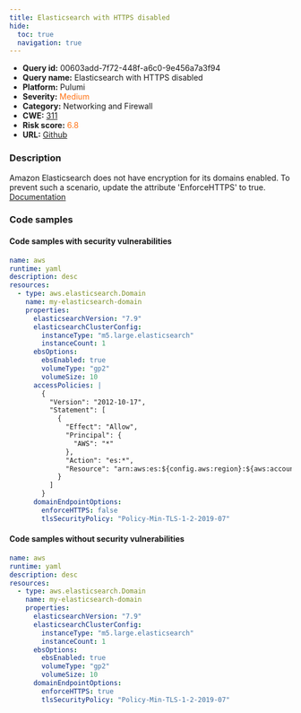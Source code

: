 ```yaml
---
title: Elasticsearch with HTTPS disabled
hide:
  toc: true
  navigation: true
---
```


<style>
  .highlight .hll {
    background-color: #ff171742;
  }
  .md-content {
    max-width: 1100px;
    margin: 0 auto;
  }
</style>

-   **Query id:** 00603add-7f72-448f-a6c0-9e456a7a3f94
-   **Query name:** Elasticsearch with HTTPS disabled
-   **Platform:** Pulumi
-   **Severity:** <span style="color:#ff7213">Medium</span>
-   **Category:** Networking and Firewall
-   **CWE:** <a href="https://cwe.mitre.org/data/definitions/311.html" onclick="newWindowOpenerSafe(event, 'https://cwe.mitre.org/data/definitions/311.html')">311</a>
-   **Risk score:** <span style="color:#ff7213">6.8</span>
-   **URL:** [Github](https://github.com/Checkmarx/kics/tree/master/assets/queries/pulumi/aws/elasticsearch_with_https_disabled)

### Description
Amazon Elasticsearch does not have encryption for its domains enabled. To prevent such a scenario, update the attribute 'EnforceHTTPS' to true.<br>
[Documentation](https://www.pulumi.com/registry/packages/aws/api-docs/elasticsearch/domain/#enforcehttps_yaml)

### Code samples
#### Code samples with security vulnerabilities
```yaml title="Positive test num. 1 - yaml file" hl_lines="31"
name: aws
runtime: yaml
description: desc
resources:
  - type: aws.elasticsearch.Domain
    name: my-elasticsearch-domain
    properties:
      elasticsearchVersion: "7.9"
      elasticsearchClusterConfig:
        instanceType: "m5.large.elasticsearch"
        instanceCount: 1
      ebsOptions:
        ebsEnabled: true
        volumeType: "gp2"
        volumeSize: 10
      accessPolicies: |
        {
          "Version": "2012-10-17",
          "Statement": [
            {
              "Effect": "Allow",
              "Principal": {
                "AWS": "*"
              },
              "Action": "es:*",
              "Resource": "arn:aws:es:${config.aws:region}:${aws:accountId}:domain/my-elasticsearch-domain/*"
            }
          ]
        }
      domainEndpointOptions:
        enforceHTTPS: false
        tlsSecurityPolicy: "Policy-Min-TLS-1-2-2019-07"

```


#### Code samples without security vulnerabilities
```yaml title="Negative test num. 1 - yaml file"
name: aws
runtime: yaml
description: desc
resources:
  - type: aws.elasticsearch.Domain
    name: my-elasticsearch-domain
    properties:
      elasticsearchVersion: "7.9"
      elasticsearchClusterConfig:
        instanceType: "m5.large.elasticsearch"
        instanceCount: 1
      ebsOptions:
        ebsEnabled: true
        volumeType: "gp2"
        volumeSize: 10
      domainEndpointOptions:
        enforceHTTPS: true
        tlsSecurityPolicy: "Policy-Min-TLS-1-2-2019-07"

```

